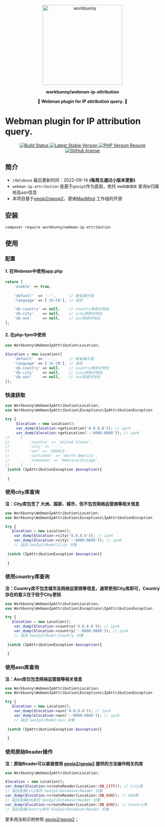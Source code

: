 <p align="center"><img width="260px" src="https://chaz6chez.cn/images/workbunny-logo.png" alt="workbunny"></p>

**<p align="center">workbunny/webman-ip-attribution</p>**

**<p align="center">🐇  Webman plugin for IP attribution query. 🐇</p>**

# Webman plugin for IP attribution query.

<div align="center">
    <a href="https://github.com/workbunny/webman-ip-attribution/actions">
        <img src="https://github.com/workbunny/webman-ip-attribution/actions/workflows/CI.yml/badge.svg" alt="Build Status">
    </a>
    <a href="https://github.com/workbunny/webman-ip-attribution/releases">
        <img alt="Latest Stable Version" src="http://poser.pugx.org/workbunny/webman-ip-attribution/v">
    </a>
    <a href="https://github.com/workbunny/webman-ip-attribution/blob/main/composer.json">
        <img alt="PHP Version Require" src="http://poser.pugx.org/workbunny/webman-ip-attribution/require/php">
    </a>
    <a href="https://github.com/workbunny/webman-ip-attribution/blob/main/LICENSE">
        <img alt="GitHub license" src="http://poser.pugx.org/workbunny/webman-ip-attribution/license">
    </a>
</div>


## 简介

- `/database` 最后更新时间：2022-09-14 **(每周五通过小版本更新)**
- `webman-ip-attribution` 是基于`geoip2`作为底层，依托 `mmdb数据库` 查询ip归属地及asn信息
- 本项目基于[geoip2/geoip2](https://github.com/maxmind/GeoIP2-php)，感谢[MaxMind](https://github.com/maxmind) 工作组的开源
## 安装
```shell
composer require workbunny/webman-ip-attribution
```
## 使用

### 配置

#### 1. 在Webman中使用app.php
```php
return [
    'enable' => true,
    
    'default'  => '--',      // 缺省展示值
    'language' => ['zh-CN'], // 语言

    'db-country' => null,    // country库绝对地址
    'db-city'    => null,    // city库绝对地址
    'db-asn'     => null,    // asn库绝对地址
];
```

#### 2. 在php-fpm中使用
```php
use Workbunny\WebmanIpAttribution\Location;

$location = new Location([
    'default'  => '--',      // 缺省展示值
    'language' => ['zh-CN'], // 语言
    'db-country' => null,    // country库绝对地址
    'db-city'    => null,    // city库绝对地址
    'db-asn'     => null,    // asn库绝对地址
]);
```

### 快速获取
```php
use Workbunny\WebmanIpAttribution\Location;
use Workbunny\WebmanIpAttribution\Exceptions\IpAttributionException

try {
     $location = new Location();
     var_dump($location->getLocation('8.8.8.8')); // ipv4
     var_dump($location->getLocation('::0808:0808')); // ipv6
//     [
//         'country' => 'United States',
//         'city' => '--',
//         'asn' => 'GOOGLE',
//         'continent' => 'North America',
//         'timezone' => 'America/Chicago',
//     ]
 }catch (IpAttributionException $exception){
 
 }
```

### 使用city库查询

**注：City库包含了 大洲、国家、城市，但不包含网络运营商等相关信息**

```php
use Workbunny\WebmanIpAttribution\Location;
use Workbunny\WebmanIpAttribution\Exceptions\IpAttributionException

try {
   $location = new Location();
    var_dump($location->city('8.8.8.8')); // ipv4
    var_dump($location->city('::0808:0808')); // ipv6
    // 返回 GeoIp2\Model\City 对象
    
 }catch (IpAttributionException $exception){
 
 }
```

### 使用country库查询

**注：Country库不包含城市及网络运营商等信息，通常使用City库即可，Country存在的意义在于较于City更轻**

```php
use Workbunny\WebmanIpAttribution\Location;
use Workbunny\WebmanIpAttribution\Exceptions\IpAttributionException

try {
   $location = new Location();
    var_dump($location->country('8.8.8.8')); // ipv4
    var_dump($location->country('::0808:0808')); // ipv6
    // 返回 GeoIp2\Model\Country 对象
    
 }catch (IpAttributionException $exception){
 
 }
```

### 使用asn库查询

**注：Asn库仅包含网络运营商等相关信息**

```php
use Workbunny\WebmanIpAttribution\Location;
use Workbunny\WebmanIpAttribution\Exceptions\IpAttributionException

try {
   $location = new Location();
    var_dump($location->asn('8.8.8.8')); // ipv4
    var_dump($location->asn('::0808:0808')); // ipv6
    // 返回 GeoIp2\Model\Asn 对象
    
 }catch (IpAttributionException $exception){
 
 }
```

### 使用原始Reader操作

**注：原始Reader可以直接使用 [geoip2/geoip2](https://github.com/maxmind/GeoIP2-php) 提供的方法操作相关的库**

```php
use Workbunny\WebmanIpAttribution\Location;

$location = new Location();
var_dump($location->createReader(Location::DB_CITY)); // City库
// 返回连接City库的 GeoIp2\Database\Reader 对象
var_dump($location->createReader(Location::DB_ASN)); // ASN库
// 返回连接ASN库的 GeoIp2\Database\Reader 对象   
var_dump($location->createReader(Location::DB_ASN)); // Country库
// 返回连接Country库的 GeoIp2\Database\Reader 对象
```

更多用法和示例参照 [geoip2/geoip2](https://github.com/maxmind/GeoIP2-php)；